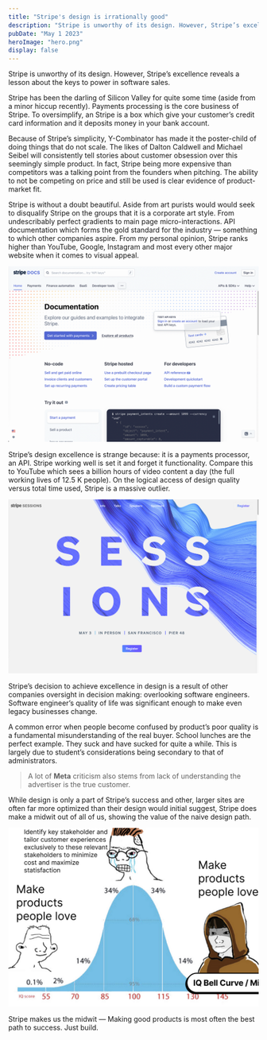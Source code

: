 ```yaml
---
title: "Stripe's design is irrationally good"
description: "Stripe is unworthy of its design. However, Stripe’s excellence reveals a lesson about the keys to power in software sales."
pubDate: "May 1 2023"
heroImage: "hero.png"
display: false
---
```


Stripe is unworthy of its design. However, Stripe’s excellence reveals a lesson about the keys to power in software sales.

Stripe has been the darling of Silicon Valley for quite some time (aside from a minor hiccup recently). Payments processing is the core business of Stripe. To oversimplify, an Stripe is a box which give your customer’s credit card information and it deposits money in your bank account.

Because of Stripe’s simplicity, Y-Combinator has made it the poster-child of doing things that do not scale. The likes of Dalton Caldwell and Michael Seibel will consistently tell stories about customer obsession over this seemingly simple product. In fact, Stripe being more expensive than competitors was a talking point from the founders when pitching. The ability to not be competing on price and still be used is clear evidence of product-market fit.

Stripe is without a doubt beautiful. Aside from art purists would would seek to disqualify Stripe on the groups that it is a corporate art style. From undescribably perfect gradients to main page micro-interactions. API documentation which forms the gold standard for the industry — something to which other companies aspire. From my personal opinion, Stripe ranks higher than YouTube, Google, Instagram and most every other major website when it comes to visual appeal.

![stripe's documentation](../../blog/stripe-irrational/docs.png)

Stripe’s design excellence is strange because: it is a payments processor, an API. Stripe working well is set it and forget it functionality. Compare this to YouTube which sees a billion hours of video content a day (the full working lives of 12.5 K people). On the logical access of design quality versus total time used, Stripe is a massive outlier.

![stripe documentation](../../blog/stripe-irrational/sessions.png)

Stripe’s decision to achieve excellence in design is a result of other companies oversight in decision making: overlooking software engineers. Software engineer’s quality of life was significant enough to make even legacy businesses change.

A common error when people become confused by product’s poor quality is a fundamental misunderstanding of the real buyer. School lunches are the perfect example. They suck and have sucked for quite a while. This is largely due to student’s considerations being secondary to that of administrators.

> A lot of **Meta** criticism also stems from lack of understanding the advertiser is the true customer.

While design is only a part of Stripe’s success and other, larger sites are often far more optimized than their design would initial suggest, Stripe does make a midwit out of all of us, showing the value of the naive design path. 

![midwit meme comparing design philosophies](../../blog/stripe-irrational/midwit.png)

Stripe makes us the midwit — Making good products is most often the best path to success. Just build.
